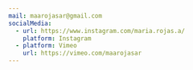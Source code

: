 ```yaml
---
mail: maarojasar@gmail.com
socialMedia:
  - url: https://www.instagram.com/maria.rojas.a/
    platform: Instagram
  - platform: Vimeo
    url: https://vimeo.com/maarojasar
---
```

